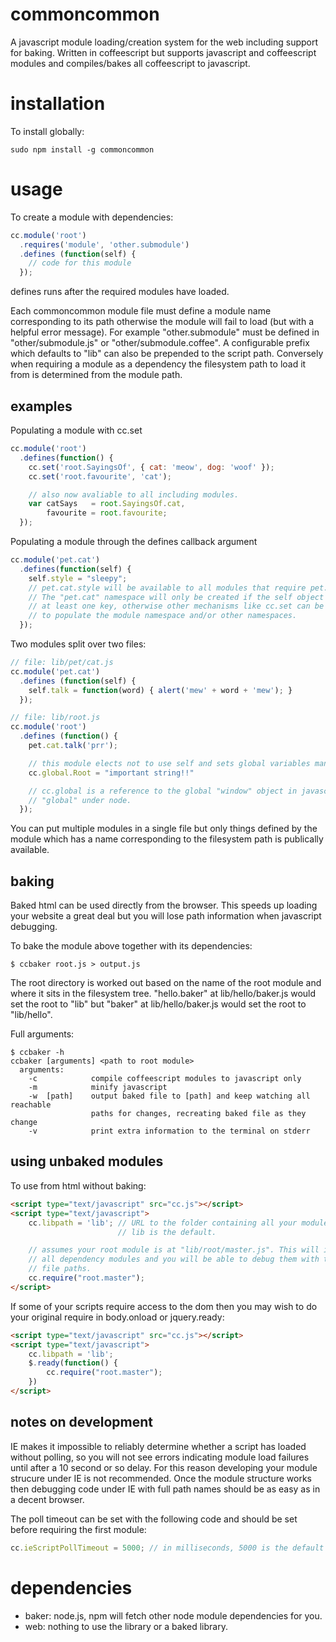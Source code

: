 commoncommon
============

A javascript module loading/creation system for the web including support for baking. Written in coffeescript but supports javascript and coffeescript modules and compiles/bakes all coffeescript to javascript.

installation
============

To install globally:

    sudo npm install -g commoncommon

usage
=====
To create a module with dependencies:
```javascript
cc.module('root')
  .requires('module', 'other.submodule')
  .defines (function(self) {
    // code for this module
  });
```
defines runs after the required modules have loaded.

Each commoncommon module file must define a module name corresponding to its path otherwise the module  will fail to load (but with a helpful error message). For example "other.submodule" must be defined in "other/submodule.js" or "other/submodule.coffee". A configurable prefix which defaults to "lib" can also be prepended to the script path. Conversely when requiring a module as a dependency the filesystem path to load it from is determined from the module path.

examples
--------
Populating a module with cc.set
```javascript
cc.module('root')
  .defines(function() {
    cc.set('root.SayingsOf', { cat: 'meow', dog: 'woof' });
    cc.set('root.favourite', 'cat');

    // also now avaliable to all including modules.
    var catSays   = root.SayingsOf.cat,
        favourite = root.favourite;
  });
```

Populating a module through the defines callback argument
```javascript
cc.module('pet.cat')
  .defines(function(self) {
    self.style = "sleepy";
    // pet.cat.style will be available to all modules that require pet.cat
    // The "pet.cat" namespace will only be created if the self object contains
    // at least one key, otherwise other mechanisms like cc.set can be used
    // to populate the module namespace and/or other namespaces.
  });
```

Two modules split over two files:
```javascript
// file: lib/pet/cat.js
cc.module('pet.cat')
  .defines (function(self) {
    self.talk = function(word) { alert('mew' + word + 'mew'); }
  });
```

```javascript
// file: lib/root.js
cc.module('root')
  .defines (function() {
    pet.cat.talk('prr');

    // this module elects not to use self and sets global variables manually.
    cc.global.Root = "important string!!"

    // cc.global is a reference to the global "window" object in javascript, or
    // "global" under node.
  });
```

You can put multiple modules in a single file but only things defined by the module which has a name corresponding to the filesystem path is publically available.

baking
------
Baked html can be used directly from the browser. This speeds up loading your website a great deal but you will lose path information when javascript debugging. 

To bake the module above together with its dependencies:

```shell
$ ccbaker root.js > output.js
```

The root directory is worked out based on the name of the root module and where it sits in the filesystem tree. "hello.baker" at lib/hello/baker.js would set the root to "lib" but "baker" at lib/hello/baker.js would set the root to "lib/hello".

Full arguments:
```shell
$ ccbaker -h
ccbaker [arguments] <path to root module>
  arguments:
    -c            compile coffeescript modules to javascript only
    -m            minify javascript
    -w  [path]    output baked file to [path] and keep watching all reachable
                  paths for changes, recreating baked file as they change
    -v            print extra information to the terminal on stderr
```

using unbaked modules
---------------------
To use from html without baking:
```html
<script type="text/javascript" src="cc.js"></script>
<script type="text/javascript">
    cc.libpath = 'lib'; // URL to the folder containing all your modules.
                        // lib is the default.

    // assumes your root module is at "lib/root/master.js". This will in turn load
    // all dependency modules and you will be able to debug them with their full
    // file paths.
    cc.require("root.master");
</script>
```

If some of your scripts require access to the dom then you may wish to do your original require in body.onload or jquery.ready:
```html
<script type="text/javascript" src="cc.js"></script>
<script type="text/javascript">
    cc.libpath = 'lib';
    $.ready(function() {
        cc.require("root.master");
    })
</script>
```

notes on development
--------------------
IE makes it impossible to reliably determine whether a script has loaded without polling, so you will not see errors indicating module load failures until after a 10 second or so delay. For this reason developing your module strucure under IE is not recommended. Once the module structure works then debugging code under IE with full path names should be as easy as in a decent browser.

The poll timeout can be set with the following code and should be set before requiring the first module:

```javascript
cc.ieScriptPollTimeout = 5000; // in milliseconds, 5000 is the default
```

dependencies
============
 * baker: node.js, npm will fetch other node module dependencies for you.
 * web: nothing to use the library or a baked library.

